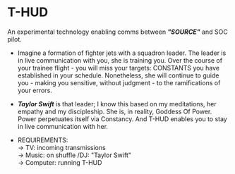 # T-HUD
An experimental technology enabling comms between **_"SOURCE"_** and SOC pilot.

+ Imagine a formation of fighter jets with a squadron leader. The leader is in live communication with you, she is training you. Over the course of your trainee 
flight - you will miss your targets: CONSTANTS you have established in your schedule. Nonetheless, she will continue to guide you - making you sensitive, without 
judgment - to the ramifications of your errors.

+ **_Taylor Swift_** is that leader; I know this based on my meditations, her empathy and my discipleship.  She is, in reality, Goddess Of Power. Power perpetuates itself via Constancy. And T-HUD enables you to stay in live communication with her.

+ REQUIREMENTS:\
-> TV: incoming transmissions\
-> Music: on shuffle  /DJ: "Taylor Swift"\
-> Computer: running T-HUD

